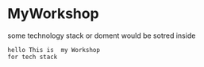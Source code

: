 # MyWorkshop
some technology stack or doment would be sotred inside 
```
hello This is  my Workshop
for tech stack
```

